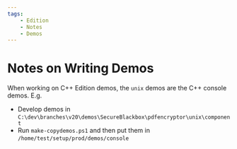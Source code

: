 ```yaml
---
tags:
	- Edition
	- Notes
	- Demos
---
```


# Notes on Writing Demos

When working on C++ Edition demos, the `unix` demos are the C++ console demos. E.g.

- Develop demos in `C:\dev\branches\v20\demos\SecureBlackbox\pdfencryptor\unix\component`
- Run `make-copydemos.ps1` and then put them in `/home/test/setup/prod/demos/console`


